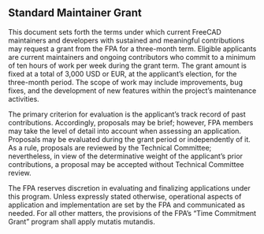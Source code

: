 ## Standard Maintainer Grant

This document sets forth the terms under which current FreeCAD maintainers and developers with sustained and meaningful contributions may request a grant from the FPA for a three-month term. Eligible applicants are current maintainers and ongoing contributors who commit to a minimum of ten hours of work per week during the grant term. The grant amount is fixed at a total of 3,000 USD or EUR, at the applicant’s election, for the three-month period. The scope of work may include improvements, bug fixes, and the development of new features within the project’s maintenance activities.

The primary criterion for evaluation is the applicant’s track record of past contributions. Accordingly, proposals may be brief; however, FPA members may take the level of detail into account when assessing an application. Proposals may be evaluated during the grant period or independently of it. As a rule, proposals are reviewed by the Technical Committee; nevertheless, in view of the determinative weight of the applicant’s prior contributions, a proposal may be accepted without Technical Committee review.

The FPA reserves discretion in evaluating and finalizing applications under this program. Unless expressly stated otherwise, operational aspects of application and implementation are set by the FPA and communicated as needed. For all other matters, the provisions of the FPA’s “Time Commitment Grant” program shall apply mutatis mutandis.
